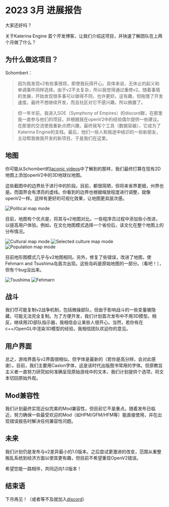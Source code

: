# 2023 3月 进展报告

大家还好吗？

关于Katerina Engine 首个开发博客，让我们介绍这项目，并快速了解团队在上两个月做了什么？

## 为什么做这项目？

Schombert：

> 因为我发现v2有些事很烦，即使我玩得开心。具体来说，无休止的起义和单调事件同样选择。由于v2不太复杂，所以我觉得通过重修v2。随着事情的发展，开始发现很多事可以做得不同，也许更好。这有趣，但拖慢了开发速度。最终不想继续开发，而且社区对它不感兴趣，所以搁置了。

> 但一年半前，我进入SOE（Symphony of Empires）的discord群，在那里我一直参与他们的项目，并根据我在openV2中的经验偶尔提供一些建议。在那里的交流使我重新点燃兴趣，最终我写个工具（数据容器），它成为了Katerina Engine的支柱。最后，他们一些人和我途中结识的一些新朋友，主动帮我做我开发的新项目，于是我们在这里。

## 地图

你可能从Schombert的[laconic videos](https://www.youtube.com/channel/UCVRXDHpfemCzPSHDfqOPr-Q)中了解到的那样，我们最终打算在现有2D地图上添加openV2中的3D地球仪地图。

这些截图中的边界处于进行中的阶段。目前，都很简陋，但将来省界更细，州界也是。而国界会有漂亮的虚线。你看到的边界也根据缩放程度进行调整，就像openV2一样。这样有更好的可视化效果，让地图更具层次感。

![Political map mode](./images/political.png)

目前，地图有个优点是，将其与v2地图对比。一些程序员过程中添加些小改进，以提高用户体验。例如，在文化地图模式选择一个省份后，该文化在整个地图上的分布情况。

![Cultural map mode](./images/cultural.png) 
![Selected culture map mode](./images/culturalB.png) 
![Population map mode](./images/population.png)

目前地形图模式几乎与v2地图相同。另外，修复了些错误，改进了地图，使Fehmarn and Tsushima岛首次出现。这些岛屿是原始地图的一部分。（看吧！），但有个bug没出来。

![Tsushima](./images/island2.png) 
![Fehmarn](./images/island1.png)

## 战斗

我们尽可能复制v2战争机制，包括微操部队，但由于影响战斗的一些变量被隐藏，可能无法完全复制。为了方便开发，我们计划首次发布中不用3D模型。相反，继续用2D部队指示器，我相信会让某些人很开心。当然，若你有在c++/OpenGL中渲染3D模型的经验，我相信团队欢迎你的意见。

## 用户界面

总之，游戏界面与v2界面很相似。但字体是最新的（若你是高分辨，会对此感谢）。目前，我们主要用Caslon字体，这是该时代出版图书常用的字体。但原教旨主义者一直努力研究如何准确呈现原始游戏中的文本，我们计划提供个选项，将文本切回原始外观。

## Mod兼容性

我们计划最终实现近似完美的Mod兼容性，但目前它不是重点。随着发布日临近，努力确保一些最受欢迎的Mod（如HPM/GFM/HFM等）能直接使用，并在出现错误报告时解决任何兼容性问题。

## 未来

我们计划仍是发布与v2差异最小的1.0版本。之后尝试更激进的改变，范围从重整叛乱系统到经济方面以使其更有趣，但目前不希望重现OpenV2错误。

希望您能一路相伴，共同迈向1.0版本！

## 结束语

下月再见！（或者等不及就加入[discord](https://discord.gg/QUJExr4mRn)）
